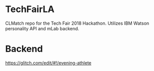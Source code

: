 # TechFairLA
CLMatch repo for the Tech Fair 2018 Hackathon.
Utilizes IBM Watson personality API and mLab backend.

# Backend
https://glitch.com/edit/#!/evening-athlete